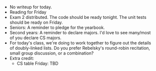 * No writeup for today.
* Reading for Friday
* Exam 2 distributed.  The code should be ready tonight.  The unit tests
  should be ready on Friday.
* Seniors: A reminder to pledge for the yearbook.
* Second years: A reminder to declare majors.  I'd love to see many/most 
  of you declare CS majors.
* For today's class, we're doing to work together to figure out the details
  of doubly-linked lists.  Do you prefer Rebelsky's round-robin recitation, 
  small group discussion, or a combination?
* Extra credit:
    * CS table Friday: TBD
